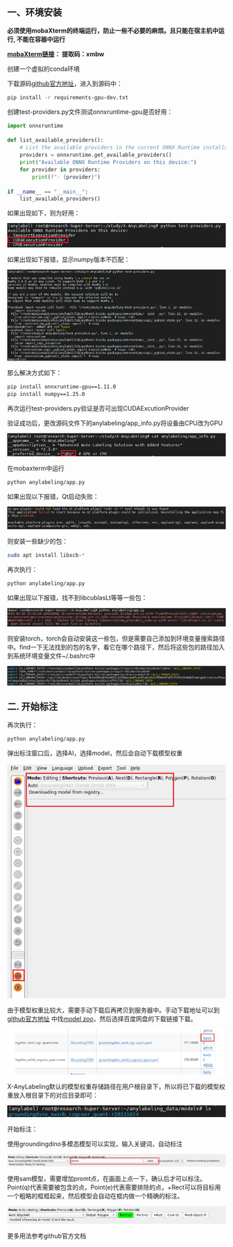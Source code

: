 ## 一、环境安装

**必须使用mobaXterm的终端运行，防止一些不必要的麻烦。且只能在宿主机中运行, 不能在容器中运行**

**[mobaXterm链接](https://pan.baidu.com/s/1NMrTg2xF2CZK9aCNi--2_A)：  提取码：xmbw**

创建一个虚拟的conda环境

下载源码[github官方地址](https://github.com/CVHub520/X-AnyLabeling)，进入到源码中：

```bash
pip install -r requirements-gpu-dev.txt
```

创建test-providers.py文件测试onnxruntime-gpu是否好用：

```python
import onnxruntime

def list_available_providers():
    # List the available providers in the current ONNX Runtime installation
    providers = onnxruntime.get_available_providers()
    print("Available ONNX Runtime Providers on this device:")
    for provider in providers:
        print(f"- {provider}")

if __name__ == "__main__":
    list_available_providers()
```

如果出现如下，则为好用：

![](assets/1.jpg)

如果出现如下报错，显示numpy版本不匹配：

![](assets/2.jpg)

那么解决方式如下：

```bash
pip install onnxruntime-gpu==1.11.0
pip install numpy==1.25.0
```

再次运行test-providers.py验证是否可出现CUDAExcutionProvider



验证成功后，更改源码文件下的anylabeling/app_info.py将设备由CPU改为GPU

![](assets/4.jpg)

在mobaxterm中运行

```bash
python anylabeling/app.py
```

如果出现以下报错，Qt启动失败：

![](assets/3.jpg)

则安装一些缺少的包：

```bash
sudo apt install libxcb-*
```



再次执行：

```bash
python anylabeling/app.py
```

如果出现以下报错，找不到libcublasLt等等一些包：

![](assets/5.jpg)

则安装torch，torch会自动安装这一些包，但是需要自己添加到环境变量搜索路径中。find一下无法找到的包的名字，看它在哪个路径下，然后将这些包的路径加入到系统环境变量文件~/.bashrc中

![](assets/6.jpg)

## 二. 开始标注

再次执行：

```bash
python anylabeling/app.py
```

弹出标注窗口后，选择AI，选择model，然后会自动下载模型权重

![](assets/7.jpg)

由于模型权重比较大，需要手动下载后再拷贝到服务器中。手动下载地址可以到[github官方地址](https://github.com/CVHub520/X-AnyLabeling) 中找[model zoo](https://github.com/CVHub520/X-AnyLabeling/blob/main/docs/en/model_zoo.md)，然后选择百度网盘的下载链接下载。

![](assets/8.jpg)

X-AnyLabeling默认的模型权重存储路径在用户根目录下，所以将已下载的模型权重放入根目录下的对应目录即可：

![](assets/9.jpg)



开始标注：

使用groundingdino多模态模型可以实现，输入关键词，自动标注

![](assets/10.jpg)

使用sam模型，需要增加promt点，在画面上点一下，确认后才可以标注。Point(q)代表需要被包含的点，Point(e)代表需要排除的点，+Rect可以将目标用一个粗略的框框起来，然后模型会自动在框内做一个精确的标注。

![](assets/11.jpg)

更多用法参考github官方文档




